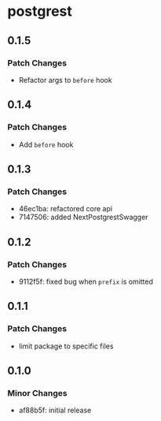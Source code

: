 # postgrest

## 0.1.5

### Patch Changes

- Refactor args to `before` hook

## 0.1.4

### Patch Changes

- Add `before` hook

## 0.1.3

### Patch Changes

- 46ec1ba: refactored core api
- 7147506: added NextPostgrestSwagger

## 0.1.2

### Patch Changes

- 9112f5f: fixed bug when `prefix` is omitted

## 0.1.1

### Patch Changes

- limit package to specific files

## 0.1.0

### Minor Changes

- af88b5f: initial release
